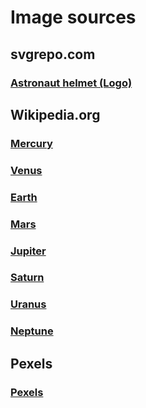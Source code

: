 # Image sources

## svgrepo.com

### [Astronaut helmet (Logo)](https://www.svgrepo.com/svg/84599/astronaut-helmet)

## Wikipedia.org

### [Mercury](<https://en.wikipedia.org/wiki/Mercury_(planet)#/media/File:Mercury_in_true_color.jpg>)

### [Venus](https://en.wikipedia.org/wiki/Venus#/media/File:Venus_-_December_23_2016.png)

### [Earth](https://en.wikipedia.org/wiki/Earth#/media/File:The_Earth_seen_from_Apollo_17.jpg)

### [Mars](https://en.wikipedia.org/wiki/Mars#/media/File:Mars_-_August_30_2021_-_Flickr_-_Kevin_M._Gill.png)

### [Jupiter](https://en.wikipedia.org/wiki/Jupiter#/media/File:Jupiter_and_its_shrunken_Great_Red_Spot.jpg)

### [Saturn](https://en.wikipedia.org/wiki/Saturn#/media/File:Saturn_during_Equinox.jpg)

### [Uranus](https://en.wikipedia.org/wiki/Uranus#/media/File:Uranus_Voyager2_color_calibrated.png)

### [Neptune](https://en.wikipedia.org/wiki/Neptune#/media/File:Neptune_Voyager2_color_calibrated.png)

## Pexels

### [Pexels](https://www.pexels.com/)

